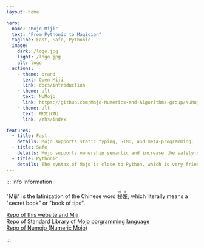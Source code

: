 ```yaml
---
layout: home

hero:
  name: "Mojo Miji"
  text: "From Pythonic to Magician"
  tagline: Fast, Safe, Pythonic
  image:
    dark: /logo.jpg
    light: /logo.jpg
    alt: logo
  actions:
    - theme: brand
      text: Open Miji
      link: docs/introduction
    - theme: alt
      text: NuMojo
      link: https://github.com/Mojo-Numerics-and-Algorithms-group/NuMojo
    - theme: alt
      text: 中文(CN)
      link: /zhs/index

features:
  - title: Fast
    details: Mojo supports static typing, SIMD, and meta-programming. The speed of Mojo is much, much faster than that of Python.
  - title: Safe
    details: Mojo supports ownership semantic and increase the safety of memory.
  - title: Pythonic
    details: The syntax of Mojo is close to Python, which is very friendly for Python users.
---
```


::: info Information

"Miji" is the latinization of the Chinese word <ruby>秘<rt>mì</rt>笈<rt>jí</rt></ruby>, which literally means a "secret book" or "book of tips".

[Repo of this website and Miji](https://github.com/forFudan/MojoMiji)  
[Repo of Standard Library of Mojo porgramming language](https://github.com/modularml/mojo)  
[Repo of Numojo (Numeric Mojo)](https://github.com/Mojo-Numerics-and-Algorithms-group/NuMojo)

:::
